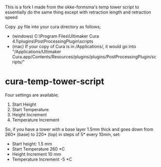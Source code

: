 This is a fork I made from the okke-formsma's temp tower script to essentially do the same thing except with retraction length and retraction speed

Copy .py file into your cura directory as follows;

* (windows) C:\Program Files\Ultimaker Cura 4.1\plugins\PostProcessingPlugin\scripts
* (mac) If your copy of Cura is in /Applications/, it would go into "/Applications/Ultimaker Cura.app/Contents/Resources/plugins/plugins/PostProcessingPlugin/scripts/"

# cura-temp-tower-script

Four settings are available;

1. Start Height
2. Start Temperature
3. Height Increment
4. Temperature Increment

So, if you have a tower with a base layer 1.5mm thick and goes down from 260* (base) to 220* (top) in steps of 5* every 10mm, set:

* Start height: 1.5 mm
* Start Temperature 260 *C
* Height Increment 10 mm
* Temperature Increment -5 *C
